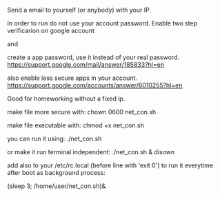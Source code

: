 Send a email to yourself (or anybody) with your IP.

In order to run do not use your account password.
Enable two step verificarion on google account 

and

create a app password, use it instead of your real password.
https://support.google.com/mail/answer/185833?hl=en

also enable less secure apps in your account.
https://support.google.com/accounts/answer/6010255?hl=en


Good for homeworking without a fixed ip.

make file more secure with:
chown 0600 net_con.sh

make file executable with:
chmod +x net_con.sh

you can run it using:
./net_con.sh

or make it run terminal independent:
./net_con.sh & disown

add also to your /etc/rc.local (before line with 'exit 0') to run it everytime after boot as background process:

(sleep 3; /home/user/net_con.sh)&


